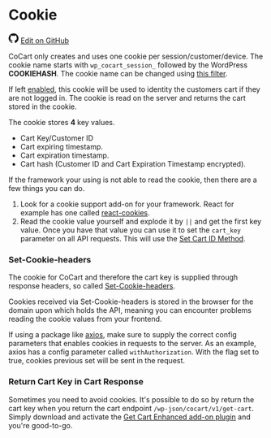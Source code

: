 # Cookie #

<img src="images/github.svg" width="20" height="20" alt="GitHub Mark Logo"> [Edit on GitHub](https://github.com/co-cart/co-cart-docs/blob/master/source/includes/cocart-v1/_cookie.md)

CoCart only creates and uses one cookie per session/customer/device. The cookie name starts with `wp_cocart_session_` followed by the WordPress **COOKIEHASH**. The cookie name can be changed using [this filter](#extending-cocart-filters-change-cart-session-cookie-name).

If left [enabled](#extending-cocart-filters-cookie-supported), this cookie will be used to identity the customers cart if they are not logged in. The cookie is read on the server and returns the cart stored in the cookie.

The cookie stores **4** key values.

* Cart Key/Customer ID
* Cart expiring timestamp.
* Cart expiration timestamp.
* Cart hash (Customer ID and Cart Expiration Timestamp encrypted).

If the framework your using is not able to read the cookie, then there are a few things you can do.

1. Look for a cookie support add-on for your framework. React for example has one called [react-cookies](https://www.npmjs.com/package/react-cookies).
2. Read the cookie value yourself and explode it by `||` and get the first key value. Once you have that value you can use it to set the `cart_key` parameter on all API requests. This will use the [Set Cart ID Method](#cart-guest-customers-set-cart-id-method).

### Set-Cookie-headers ###

The cookie for CoCart and therefore the cart key is supplied through response headers, so called [Set-Cookie-headers](https://developer.mozilla.org/en-US/docs/Web/HTTP/Headers/Set-Cookie).

Cookies received via Set-Cookie-headers is stored in the browser for the domain upon which holds the API, meaning you can encounter problems reading the cookie values from your frontend.

If using a package like [axios](https://github.com/axios/axios), make sure to supply the correct config parameters that enables cookies in requests to the server. As an example, axios has a config parameter called `withAuthorization`. With the flag set to true, cookies previous set will be sent in the request.

### Return Cart Key in Cart Response ###

Sometimes you need to avoid cookies. It's possible to do so by return the cart key when you return the cart endpoint `/wp-json/cocart/v1/get-cart`. Simply download and activate the [Get Cart Enhanced add-on plugin](https://wordpress.org/plugins/cocart-get-cart-enhanced/) and you're good-to-go.
